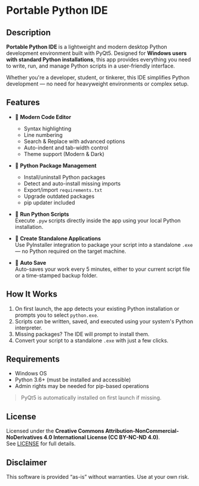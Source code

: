 # Portable Python IDE

## Description

**Portable Python IDE** is a lightweight and modern desktop Python development environment built with PyQt5. Designed for **Windows users with standard Python installations**, this app provides everything you need to write, run, and manage Python scripts in a user-friendly interface.

Whether you're a developer, student, or tinkerer, this IDE simplifies Python development — no need for heavyweight environments or complex setup.

## Features

- 📝 **Modern Code Editor**  
  - Syntax highlighting
  - Line numbering
  - Search & Replace with advanced options
  - Auto-indent and tab-width control
  - Theme support (Modern & Dark)

- 🧰 **Python Package Management**  
  - Install/uninstall Python packages
  - Detect and auto-install missing imports
  - Export/import `requirements.txt`
  - Upgrade outdated packages
  - pip updater included

- 🚀 **Run Python Scripts**  
  Execute `.pyw` scripts directly inside the app using your local Python installation.

- 🧱 **Create Standalone Applications**  
  Use PyInstaller integration to package your script into a standalone `.exe` — no Python required on the target machine.

- 💾 **Auto Save**  
  Auto-saves your work every 5 minutes, either to your current script file or a time-stamped backup folder.

## How It Works

1. On first launch, the app detects your existing Python installation or prompts you to select `python.exe`.
2. Scripts can be written, saved, and executed using your system's Python interpreter.
3. Missing packages? The IDE will prompt to install them.
4. Convert your script to a standalone `.exe` with just a few clicks.

## Requirements

- Windows OS
- Python 3.6+ (must be installed and accessible)
- Admin rights may be needed for pip-based operations

> PyQt5 is automatically installed on first launch if missing.

## License

Licensed under the **Creative Commons Attribution-NonCommercial-NoDerivatives 4.0 International License (CC BY-NC-ND 4.0)**.  
See [LICENSE](./LICENSE.txt) for full details.

## Disclaimer

This software is provided “as-is” without warranties. Use at your own risk.
